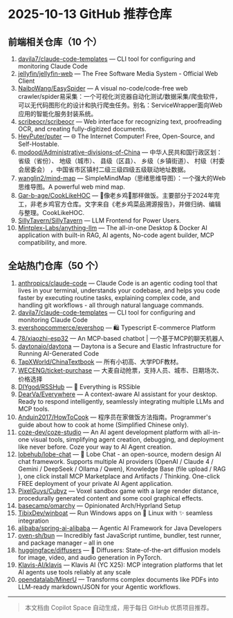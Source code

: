# 2025-10-13 GitHub 推荐仓库

## 前端相关仓库（10 个）

1. [davila7/claude-code-templates](https://github.com/davila7/claude-code-templates) — CLI tool for configuring and monitoring Claude Code
2. [jellyfin/jellyfin-web](https://github.com/jellyfin/jellyfin-web) — The Free Software Media System - Official Web Client
3. [NaiboWang/EasySpider](https://github.com/NaiboWang/EasySpider) — A visual no-code/code-free web crawler/spider易采集：一个可视化浏览器自动化测试/数据采集/爬虫软件，可以无代码图形化的设计和执行爬虫任务。别名：ServiceWrapper面向Web应用的智能化服务封装系统。
4. [scribeocr/scribeocr](https://github.com/scribeocr/scribeocr) — Web interface for recognizing text, proofreading OCR, and creating fully-digitized documents.
5. [HeyPuter/puter](https://github.com/HeyPuter/puter) — 🌐 The Internet Computer! Free, Open-Source, and Self-Hostable.
6. [modood/Administrative-divisions-of-China](https://github.com/modood/Administrative-divisions-of-China) — 中华人民共和国行政区划：省级（省份）、 地级（城市）、 县级（区县）、 乡级（乡镇街道）、 村级（村委会居委会） ，中国省市区镇村二级三级四级五级联动地址数据。
7. [wanglin2/mind-map](https://github.com/wanglin2/mind-map) — SimpleMindMap（思绪思维导图）：一个强大的Web思维导图。A powerful web mind map.
8. [Gar-b-age/CookLikeHOC](https://github.com/Gar-b-age/CookLikeHOC) — 🥢像老乡鸡🐔那样做饭。主要部分于2024年完工，非老乡鸡官方仓库。文字来自《老乡鸡菜品溯源报告》，并做归纳、编辑与整理。CookLikeHOC.
9. [SillyTavern/SillyTavern](https://github.com/SillyTavern/SillyTavern) — LLM Frontend for Power Users.
10. [Mintplex-Labs/anything-llm](https://github.com/Mintplex-Labs/anything-llm) — The all-in-one Desktop & Docker AI application with built-in RAG, AI agents, No-code agent builder, MCP compatibility, and more.

## 全站热门仓库（50 个）

1. [anthropics/claude-code](https://github.com/anthropics/claude-code) — Claude Code is an agentic coding tool that lives in your terminal, understands your codebase, and helps you code faster by executing routine tasks, explaining complex code, and handling git workflows - all through natural language commands.
2. [davila7/claude-code-templates](https://github.com/davila7/claude-code-templates) — CLI tool for configuring and monitoring Claude Code
3. [evershopcommerce/evershop](https://github.com/evershopcommerce/evershop) — 🛍️ Typescript E-commerce Platform
4. [78/xiaozhi-esp32](https://github.com/78/xiaozhi-esp32) — An MCP-based chatbot | 一个基于MCP的聊天机器人
5. [daytonaio/daytona](https://github.com/daytonaio/daytona) — Daytona is a Secure and Elastic Infrastructure for Running AI-Generated Code
6. [TapXWorld/ChinaTextbook](https://github.com/TapXWorld/ChinaTextbook) — 所有小初高、大学PDF教材。
7. [WECENG/ticket-purchase](https://github.com/WECENG/ticket-purchase) — 大麦自动抢票，支持人员、城市、日期场次、价格选择
8. [DIYgod/RSSHub](https://github.com/DIYgod/RSSHub) — 🧡 Everything is RSSible
9. [DearVa/Everywhere](https://github.com/DearVa/Everywhere) — A context-aware AI assistant for your desktop. Ready to respond intelligently, seamlessly integrating multiple LLMs and MCP tools.
10. [Anduin2017/HowToCook](https://github.com/Anduin2017/HowToCook) — 程序员在家做饭方法指南。Programmer's guide about how to cook at home (Simplified Chinese only).
11. [coze-dev/coze-studio](https://github.com/coze-dev/coze-studio) — An AI agent development platform with all-in-one visual tools, simplifying agent creation, debugging, and deployment like never before. Coze your way to AI Agent creation.
12. [lobehub/lobe-chat](https://github.com/lobehub/lobe-chat) — 🤯 Lobe Chat - an open-source, modern design AI chat framework. Supports multiple AI providers (OpenAI / Claude 4 / Gemini / DeepSeek / Ollama / Qwen), Knowledge Base (file upload / RAG ), one click install MCP Marketplace and Artifacts / Thinking. One-click FREE deployment of your private AI Agent application.
13. [PixelGuys/Cubyz](https://github.com/PixelGuys/Cubyz) — Voxel sandbox game with a large render distance, procedurally generated content and some cool graphical effects.
14. [basecamp/omarchy](https://github.com/basecamp/omarchy) — Opinionated Arch/Hyprland Setup
15. [TibixDev/winboat](https://github.com/TibixDev/winboat) — Run Windows apps on 🐧 Linux with ✨ seamless integration
16. [alibaba/spring-ai-alibaba](https://github.com/alibaba/spring-ai-alibaba) — Agentic AI Framework for Java Developers
17. [oven-sh/bun](https://github.com/oven-sh/bun) — Incredibly fast JavaScript runtime, bundler, test runner, and package manager – all in one
18. [huggingface/diffusers](https://github.com/huggingface/diffusers) — 🤗 Diffusers: State-of-the-art diffusion models for image, video, and audio generation in PyTorch.
19. [Klavis-AI/klavis](https://github.com/Klavis-AI/klavis) — Klavis AI (YC X25): MCP integration platforms that let AI agents use tools reliably at any scale
20. [opendatalab/MinerU](https://github.com/opendatalab/MinerU) — Transforms complex documents like PDFs into LLM-ready markdown/JSON for your Agentic workflows.

---

> 本文档由 Copilot Space 自动生成，用于每日 GitHub 优质项目推荐。
